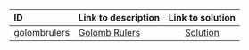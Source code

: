 | ID | Link to description | Link to solution |
|:---|:---|:---:|
| golombrulers | [Golomb Rulers](https://open.kattis.com/problems/golombrulers) | [Solution](https://github.com/versenyi98/leetcode-solutions/tree/main/solutions/Golomb%20Rulers)|
